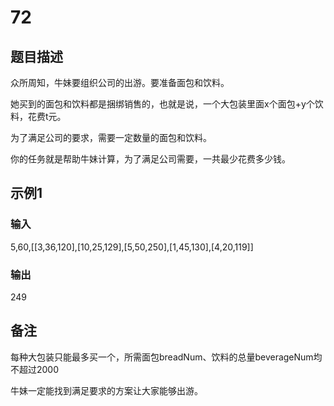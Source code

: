 # 72

## 题目描述

众所周知，牛妹要组织公司的出游。要准备面包和饮料。

她买到的面包和饮料都是捆绑销售的，也就是说，一个大包装里面x个面包+y个饮料，花费t元。

为了满足公司的要求，需要一定数量的面包和饮料。

你的任务就是帮助牛妹计算，为了满足公司需要，一共最少花费多少钱。

## 示例1

### 输入

5,60,[[3,36,120],[10,25,129],[5,50,250],[1,45,130],[4,20,119]]

### 输出

249

## 备注

每种大包装只能最多买一个，所需面包breadNum、饮料的总量beverageNum均不超过2000

牛妹一定能找到满足要求的方案让大家能够出游。
